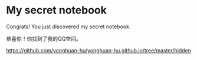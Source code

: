# My secret notebook
Congrats! You just discovered my secret notebook.

恭喜你！你找到了我的QQ空间。

https://github.com/yonghuan-hu/yonghuan-hu.github.io/tree/master/hidden